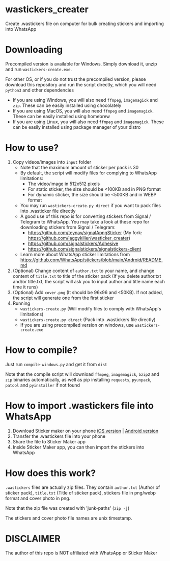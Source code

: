 # wastickers_creater
Create .wastickers file on computer for bulk creating stickers and importing into WhatsApp

# Downloading
Precompiled version is available for Windows. Simply download it, unzip and run `wastickers-create.exe`.

For other OS, or if you do not trust the precompiled version, please download this repository and run the script directly, which you will need `python3` and other dependencies
- If you are using Windows, you will also need `ffmpeg`, `imagemagick` and `zip`. These can be easily installed using chocolately
- If you are using MacOS, you will also need `ffmpeg` and `imagemagick`. These can be easily installed using homebrew
- If you are using Linux, you will also need `ffmpeg` and `imagemagick`. These can be easily installed using package manager of your distro

# How to use?
1. Copy videos/images into `input` folder
    - Note that the maximum amount of sticker per pack is 30
    - By default, the script will modify files for complying to WhatsApp limitations:
        - The video/image in 512x512 pixels
        - For static sticker, the size should be <100KB and in PNG format
        - For dynamic sticker, the size should be <500KB and in WEBP format
    - You may run `wastickers-create.py direct` if you want to pack files into .wasticker file directly
    - A good use of this repo is for converting stickers from Signal / Telegram to WhatsApp. You may take a look at these repo for downloading stickers from Signal / Telegram:
        - https://github.com/teynav/signalApngSticker (My fork: https://github.com/laggykiller/wasticker_creater)
        - https://github.com/signalstickers/Adhesive
        - https://github.com/signalstickers/signalstickers-client
    - Learn more about WhatsApp sticker limitations from https://github.com/WhatsApp/stickers/blob/main/Android/README.md
2. (Optional) Change content of `author.txt` to your name, and change content of `title.txt` to title of the sticker pack (If you delete author.txt and/or title.txt, the script will ask you to input author and title name each time it runs)
3. (Optional) Add `cover.png` (It should be 96x96 and <50KB). If not added, the script will generate one from the first sticker
4. Running
    - `wastickers-create.py` (Will modify files to comply with WhatsApp's limitations)
    - `wastickers-create.py direct` (Pack into .wastickers file directly)
    - If you are using precompiled version on windows, use `wastickers-create.exe`

# How to compile?
Just run `compile-windows.py` and get it from `dist`

Note that the compile script will download `ffmpeg`, `imagemagick`, `bzip2` and `zip` binaries automatically, as well as pip installing `requests`, `pyunpack`, `patool` and `pyinstaller` if not found

# How to import .wastickers file into WhatsApp
1. Download Sticker maker on your phone [iOS version](https://apps.apple.com/us/app/sticker-maker-studio/id1443326857) | [Android version](https://play.google.com/store/apps/details?id=com.marsvard.stickermakerforwhatsapp)
2. Transfer the .wastickers file into your phone
3. Share the file to Sticker Maker app
4. Inside Sticker Maker app, you can then import the stickers into WhatsApp

# How does this work?
`.wastickers` files are actually zip files. They contain `author.txt` (Author of sticker pack), `title.txt` (Title of sticker pack), stickers file in png/webp format and cover photo in png.

Note that the zip file was created with 'junk-paths' (`zip -j`)

The stickers and cover photo file names are unix timestamp.

# DISCLAIMER
The author of this repo is NOT affiliated with WhatsApp or Sticker Maker
